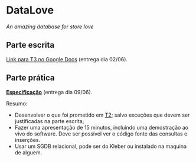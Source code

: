 # DataLove
_An amazing database for store love_

## Parte escrita
[Link para T3 no Google Docs](https://docs.google.com/document/d/1bWyk3xRlpup9H-jTxx2dAkVM_91c94KdML-5VZgI2u8/edit?usp=sharing) (entrega dia 02/06).

## Parte prática
__[Especificação](http://www.ic.unicamp.br/~cmbm/MC536/trab30117.pdf)__ (entrega dia 09/06).

Resumo:
-  Desenvolver o que foi prometido em [T2](https://docs.google.com/document/d/10PkkHCgRBObbstiPGx3No5o24EuxUXqwiarU6lrdD0c/edit); salvo exceções que devem ser justificadas na parte escrita;
- Fazer uma apresentação de 15 minutos, incluindo uma demostração ao vivo do software. Deve ser possível ver o código fonte das consultas e inserções.
- Usar um SGDB relacional, pode ser do Kleber ou instalado na maquina de alguem.
